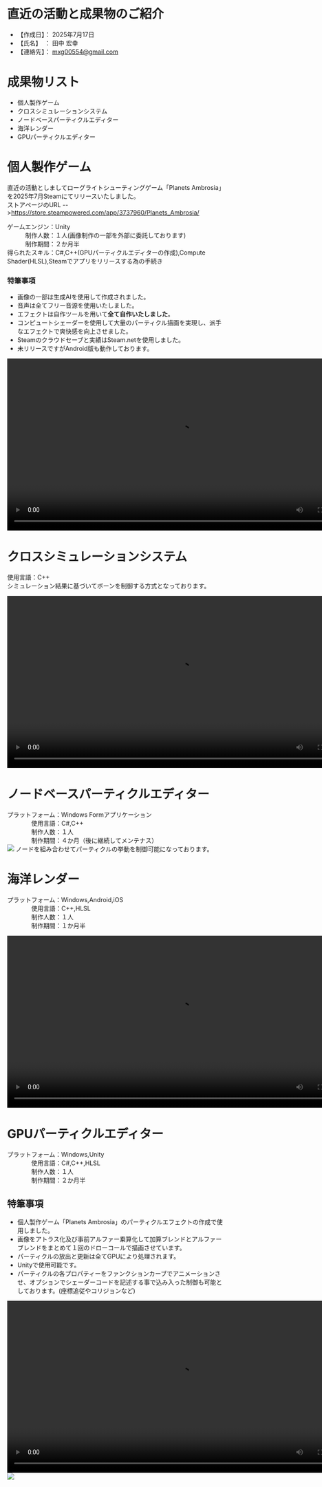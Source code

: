 # 直近の活動と成果物のご紹介

- 【作成日】： 2025年7月17日
- 【氏名】　： 田中 宏幸
- 【連絡先】： mxg00554@gmail.com


# 成果物リスト
- 個人製作ゲーム
- クロスシミュレーションシステム
- ノードベースパーティクルエディター
- 海洋レンダー
- GPUパーティクルエディター

# 個人製作ゲーム
直近の活動としましてローグライトシューティングゲーム「Planets Ambrosia」を2025年7月Steamにてリリースいたしました。<br>
ストアページのURL --><a href="https://store.steampowered.com/app/3737960/Planets_Ambrosia/">https://store.steampowered.com/app/3737960/Planets_Ambrosia/</a><br>

ゲームエンジン：Unity<br>
　　　制作人数：１人(画像制作の一部を外部に委託しております)<br>
　　　制作期間：２か月半<br>
得られたスキル：C#,C++(GPUパーティクルエディターの作成),Compute Shader(HLSL),Steamでアプリをリリースする為の手続き
### 特筆事項
- 画像の一部は生成AIを使用して作成されました。
- 音声は全てフリー音源を使用いたしました。
- エフェクトは自作ツールを用いて**全て自作いたしました**。
- コンピュートシェーダーを使用して大量のパーティクル描画を実現し、派手なエフェクトで爽快感を向上させました。
- Steamのクラウドセーブと実績はSteam.netを使用しました。
- 未リリースですがAndroid版も動作しております。

<video src="images/PlanetsAmbrosiaIntroduction.mp4#t=2" controls="true" width="800"></video>


# クロスシミュレーションシステム
使用言語：C++<br>
シミュレーション結果に基づいてボーンを制御する方式となっております。

<video src="images/Cross-simulation demo.mp4#t=3" controls="true" width="800"></video>

# ノードベースパーティクルエディター
プラットフォーム：Windows Formアプリケーション<br>
　　　　使用言語：C#,C++<br>
　　　　制作人数：１人<br>
　　　　制作期間：４か月（後に継続してメンテナス）<br>
<image src="images/Node-based Particle Editor.png"></image>
ノードを組み合わせてパーティクルの挙動を制御可能になっております。


# 海洋レンダー
プラットフォーム：Windows,Android,iOS<br>
　　　　使用言語：C++,HLSL<br>
　　　　制作人数：１人<br>
　　　　制作期間：１か月半<br>

<video src="images/Ocean Shader Demo.mp4" controls="true" width="800"></video>

# GPUパーティクルエディター
プラットフォーム：Windows,Unity<br>
　　　　使用言語：C#,C++,HLSL<br>
　　　　制作人数：１人<br>
　　　　制作期間：２か月半<br>
## 特筆事項
- 個人製作ゲーム「Planets Ambrosia」のパーティクルエフェクトの作成で使用しました。
- 画像をアトラス化及び事前アルファー乗算化して加算ブレンドとアルファーブレンドをまとめて１回のドローコールで描画させています。
- パーティクルの放出と更新は全てGPUにより処理されます。
- Unityで使用可能です。
- パーティクルの各プロパティーをファンクションカーブでアニメーションさせ、オプションでシェーダーコードを記述する事で込み入った制御も可能としております。(座標追従やコリジョンなど)

<video src="images/GPU Particle Editor.mp4" controls="true" width="800"></video>
<image src="images/GPU Particle Editor Screenshot.png"></image>
